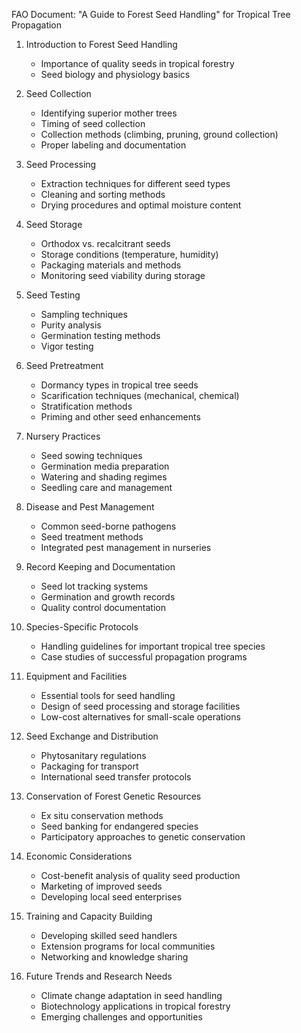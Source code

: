 FAO Document: "A Guide to Forest Seed Handling" for Tropical Tree Propagation

1. Introduction to Forest Seed Handling
   - Importance of quality seeds in tropical forestry
   - Seed biology and physiology basics

2. Seed Collection
   - Identifying superior mother trees
   - Timing of seed collection
   - Collection methods (climbing, pruning, ground collection)
   - Proper labeling and documentation

3. Seed Processing
   - Extraction techniques for different seed types
   - Cleaning and sorting methods
   - Drying procedures and optimal moisture content

4. Seed Storage
   - Orthodox vs. recalcitrant seeds
   - Storage conditions (temperature, humidity)
   - Packaging materials and methods
   - Monitoring seed viability during storage

5. Seed Testing
   - Sampling techniques
   - Purity analysis
   - Germination testing methods
   - Vigor testing

6. Seed Pretreatment
   - Dormancy types in tropical tree seeds
   - Scarification techniques (mechanical, chemical)
   - Stratification methods
   - Priming and other seed enhancements

7. Nursery Practices
   - Seed sowing techniques
   - Germination media preparation
   - Watering and shading regimes
   - Seedling care and management

8. Disease and Pest Management
   - Common seed-borne pathogens
   - Seed treatment methods
   - Integrated pest management in nurseries

9. Record Keeping and Documentation
   - Seed lot tracking systems
   - Germination and growth records
   - Quality control documentation

10. Species-Specific Protocols
    - Handling guidelines for important tropical tree species
    - Case studies of successful propagation programs

11. Equipment and Facilities
    - Essential tools for seed handling
    - Design of seed processing and storage facilities
    - Low-cost alternatives for small-scale operations

12. Seed Exchange and Distribution
    - Phytosanitary regulations
    - Packaging for transport
    - International seed transfer protocols

13. Conservation of Forest Genetic Resources
    - Ex situ conservation methods
    - Seed banking for endangered species
    - Participatory approaches to genetic conservation

14. Economic Considerations
    - Cost-benefit analysis of quality seed production
    - Marketing of improved seeds
    - Developing local seed enterprises

15. Training and Capacity Building
    - Developing skilled seed handlers
    - Extension programs for local communities
    - Networking and knowledge sharing

16. Future Trends and Research Needs
    - Climate change adaptation in seed handling
    - Biotechnology applications in tropical forestry
    - Emerging challenges and opportunities
